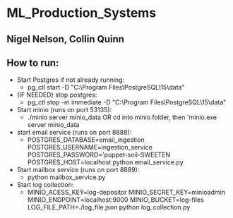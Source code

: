 # ML_Production_Systems

## Nigel Nelson, Collin Quinn

## How to run:
- Start Postgres if not already running:
  - pg_ctl start -D "C:\Program Files\PostgreSQL\15\data"
- (IF NEEDED) stop postgres:
  - pg_ctl stop -m immediate -D "C:\Program Files\PostgreSQL\15\data"
- Start minio (runs on port 53135):
  - ./minio server minio_data OR cd into minio folder, then 'minio.exe server minio_data
- start email service (runs on port 8888):
  - POSTGRES_DATABASE=email_ingestion POSTGRES_USERNAME=ingestion_service POSTGRES_PASSWORD='puppet-soil-SWEETEN POSTGRES_HOST=localhost python email_service.py
- Start mailbox service (runs on port 8889):
  - python mailbox_service.py
- Start log collection:
  - MINIO_ACESS_KEY=log-depositor MINIO_SECRET_KEY=minioadmin MINIO_ENDPOINT=localhost:9000 MINIO_BUCKET=log-files LOG_FILE_PATH=./log_file.json python log_collection.py
